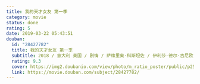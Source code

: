 ```yaml
---
title: 我的天才女友 第一季
category: movie
status: done
rating: 5
date: 2019-03-22 05:43:51
douban:
  id: "28427782"
  title: 我的天才女友 第一季
  subtitle: 2018 / 意大利 美国 / 剧情 / 萨维里奥·科斯坦佐 / 伊利莎·德尔·吉尼欧 卢多维卡·纳斯提
  rating: 9.3
  cover: https://img2.doubanio.com/view/photo/m_ratio_poster/public/p2538458633.jpg
  link: https://movie.douban.com/subject/28427782/
---
```



